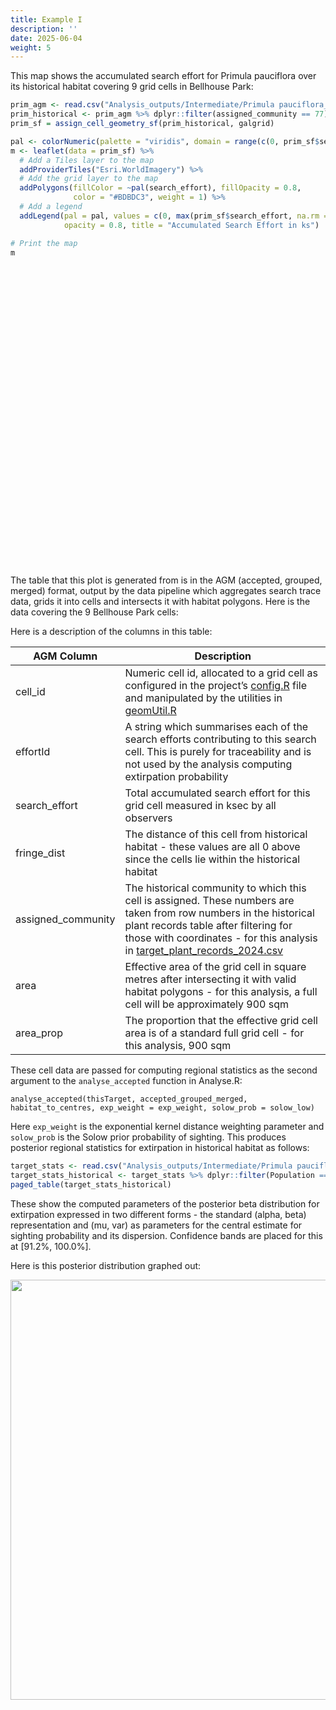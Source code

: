 ```yaml
---
title: Example I
description: ''
date: 2025-06-04
weight: 5
---
```


<link href="{{< blogdown/postref >}}index_files/htmltools-fill/fill.css" rel="stylesheet" />
<script src="{{< blogdown/postref >}}index_files/htmlwidgets/htmlwidgets.js"></script>

<script src="{{< blogdown/postref >}}index_files/jquery/jquery-3.6.0.min.js"></script>

<link href="{{< blogdown/postref >}}index_files/leaflet/leaflet.css" rel="stylesheet" />
<script src="{{< blogdown/postref >}}index_files/leaflet/leaflet.js"></script>

<link href="{{< blogdown/postref >}}index_files/leafletfix/leafletfix.css" rel="stylesheet" />
<script src="{{< blogdown/postref >}}index_files/proj4/proj4.min.js"></script>

<script src="{{< blogdown/postref >}}index_files/Proj4Leaflet/proj4leaflet.js"></script>

<link href="{{< blogdown/postref >}}index_files/rstudio_leaflet/rstudio_leaflet.css" rel="stylesheet" />
<script src="{{< blogdown/postref >}}index_files/leaflet-binding/leaflet.js"></script>

<script src="{{< blogdown/postref >}}index_files/leaflet-providers/leaflet-providers_2.0.0.js"></script>

<script src="{{< blogdown/postref >}}index_files/leaflet-providers-plugin/leaflet-providers-plugin.js"></script>

<link href="{{< blogdown/postref >}}index_files/pagedtable/css/pagedtable.css" rel="stylesheet" />
<script src="{{< blogdown/postref >}}index_files/pagedtable/js/pagedtable.js"></script>

<link href="{{< blogdown/postref >}}index_files/pagedtable/css/pagedtable.css" rel="stylesheet" />
<script src="{{< blogdown/postref >}}index_files/pagedtable/js/pagedtable.js"></script>

This map shows the accumulated search effort for Primula pauciflora over its historical habitat covering 9 grid cells
in Bellhouse Park:

``` r
prim_agm <- read.csv("Analysis_outputs/Intermediate/Primula pauciflora_accepted_grouped_merged.csv")
prim_historical <- prim_agm %>% dplyr::filter(assigned_community == 77)
prim_sf = assign_cell_geometry_sf(prim_historical, galgrid)

pal <- colorNumeric(palette = "viridis", domain = range(c(0, prim_sf$search_effort), na.rm = TRUE))
m <- leaflet(data = prim_sf) %>%
  # Add a Tiles layer to the map
  addProviderTiles("Esri.WorldImagery") %>%
  # Add the grid layer to the map
  addPolygons(fillColor = ~pal(search_effort), fillOpacity = 0.8, 
              color = "#BDBDC3", weight = 1) %>%
  # Add a legend
  addLegend(pal = pal, values = c(0, max(prim_sf$search_effort, na.rm = TRUE)),
            opacity = 0.8, title = "Accumulated Search Effort in ks")

# Print the map
m
```

<div class="leaflet html-widget html-fill-item" id="htmlwidget-1" style="width:672px;height:480px;"></div>
<script type="application/json" data-for="htmlwidget-1">{"x":{"options":{"crs":{"crsClass":"L.CRS.EPSG3857","code":null,"proj4def":null,"projectedBounds":null,"options":{}}},"calls":[{"method":"addProviderTiles","args":["Esri.WorldImagery",null,null,{"errorTileUrl":"","noWrap":false,"detectRetina":false}]},{"method":"addPolygons","args":[[[[{"lng":[-123.3121258329,-123.3117168329,-123.3117168329,-123.3121258329,-123.3121258329],"lat":[48.87259604193872,48.87259604193872,48.87286504193872,48.87286504193872,48.87259604193872]}]],[[{"lng":[-123.3117168329,-123.3113078329,-123.3113078329,-123.3117168329,-123.3117168329],"lat":[48.87259604193872,48.87259604193872,48.87286504193872,48.87286504193872,48.87259604193872]}]],[[{"lng":[-123.3113078329,-123.3108988329,-123.3108988329,-123.3113078329,-123.3113078329],"lat":[48.87259604193872,48.87259604193872,48.87286504193872,48.87286504193872,48.87259604193872]}]],[[{"lng":[-123.3125348329,-123.3121258329,-123.3121258329,-123.3125348329,-123.3125348329],"lat":[48.87232704193872,48.87232704193872,48.87259604193872,48.87259604193872,48.87232704193872]}]],[[{"lng":[-123.3121258329,-123.3117168329,-123.3117168329,-123.3121258329,-123.3121258329],"lat":[48.87232704193872,48.87232704193872,48.87259604193872,48.87259604193872,48.87232704193872]}]],[[{"lng":[-123.3117168329,-123.3113078329,-123.3113078329,-123.3117168329,-123.3117168329],"lat":[48.87232704193872,48.87232704193872,48.87259604193872,48.87259604193872,48.87232704193872]}]],[[{"lng":[-123.3113078329,-123.3108988329,-123.3108988329,-123.3113078329,-123.3113078329],"lat":[48.87232704193872,48.87232704193872,48.87259604193872,48.87259604193872,48.87232704193872]}]],[[{"lng":[-123.3108988329,-123.3104898329,-123.3104898329,-123.3108988329,-123.3108988329],"lat":[48.87232704193872,48.87232704193872,48.87259604193872,48.87259604193872,48.87232704193872]}]],[[{"lng":[-123.3121258329,-123.3117168329,-123.3117168329,-123.3121258329,-123.3121258329],"lat":[48.87205804193872,48.87205804193872,48.87232704193872,48.87232704193872,48.87205804193872]}]]],null,null,{"interactive":true,"className":"","stroke":true,"color":"#BDBDC3","weight":1,"opacity":0.5,"fill":true,"fillColor":["#463480","#443C84","#3B518B","#228B8D","#FDE725","#3B518B","#404588","#3D4E8A","#365D8D"],"fillOpacity":0.8,"smoothFactor":1,"noClip":false},null,null,null,{"interactive":false,"permanent":false,"direction":"auto","opacity":1,"offset":[0,0],"textsize":"10px","textOnly":false,"className":"","sticky":true},null]},{"method":"addLegend","args":[{"colors":["#440154 , #440154 0%, #414287 19.44810497613%, #2B758E 38.89620995226%, #20A486 58.34431492839%, #6DCD59 77.79241990452%, #ECE51B 97.24052488065%, #FDE725 "],"labels":["0","1","2","3","4","5"],"na_color":null,"na_label":"NA","opacity":0.8,"position":"topright","type":"numeric","title":"Accumulated Search Effort in ks","extra":{"p_1":0,"p_n":0.9724052488064997},"layerId":null,"className":"info legend","group":null}]}],"limits":{"lat":[48.87205804193872,48.87286504193872],"lng":[-123.3125348329,-123.3104898329]}},"evals":[],"jsHooks":[]}</script>

The table that this plot is generated from is in the AGM (accepted, grouped, merged) format, output by the
data pipeline which aggregates search trace data, grids it into cells and intersects it with habitat polygons. Here is the data covering
the 9 Bellhouse Park cells:

<div data-pagedtable="false">

<script data-pagedtable-source type="application/json">
{"columns":[{"label":["cell_id"],"name":[1],"type":["int"],"align":["right"]},{"label":["effortId"],"name":[2],"type":["chr"],"align":["left"]},{"label":["search_effort"],"name":[3],"type":["dbl"],"align":["right"]},{"label":["fringe_dist"],"name":[4],"type":["dbl"],"align":["right"]},{"label":["assigned_community"],"name":[5],"type":["int"],"align":["right"]},{"label":["area"],"name":[6],"type":["dbl"],"align":["right"]},{"label":["area_prop"],"name":[7],"type":["dbl"],"align":["right"]}],"data":[{"1":"373277","2":"2022-04-08...","3":"0.7702174","4":"0","5":"77","6":"119.9354","7":"0.1332616"},{"1":"373278","2":"2021-04-15...","3":"0.8952186","4":"0","5":"77","6":"456.6756","7":"0.5074174"},{"1":"373279","2":"2021-04-15...","3":"1.2665682","4":"0","5":"77","6":"393.4646","7":"0.4371829"},{"1":"373979","2":"2020-04-11...","3":"2.4678189","4":"0","5":"77","6":"592.6015","7":"0.6584462"},{"1":"373980","2":"2020-04-11...","3":"5.1418892","4":"0","5":"77","6":"882.4500","7":"0.9804999"},{"1":"373981","2":"2020-05-19...","3":"1.2633671","4":"0","5":"77","6":"894.7453","7":"0.9941614"},{"1":"373982","2":"2020-05-19...","3":"1.0420709","4":"0","5":"77","6":"893.5274","7":"0.9928083"},{"1":"373983","2":"2020-05-19...","3":"1.2058804","4":"0","5":"77","6":"240.0844","7":"0.2667604"},{"1":"374683","2":"2020-03-21...","3":"1.4940715","4":"0","5":"77","6":"361.1144","7":"0.4012382"}],"options":{"columns":{"min":{},"max":[10]},"rows":{"min":[10],"max":[10]},"pages":{}}}
  </script>

</div>

Here is a description of the columns in this table:

| AGM Column | Description |
|----|----|
| cell_id | Numeric cell id, allocated to a grid cell as configured in the project’s [config.R](https://github.com/IMERSS/biodiversity-change-protocol/tree/main/scripts/config.R) file and manipulated by the utilities in [geomUtil.R](https://github.com/IMERSS/biodiversity-change-protocol/tree/main/scripts/geomUtil.R) |
| effortId | A string which summarises each of the search efforts contributing to this search cell. This is purely for traceability and is not used by the analysis computing extirpation probability |
| search_effort | Total accumulated search effort for this grid cell measured in ksec by all observers |
| fringe_dist | The distance of this cell from historical habitat - these values are all 0 above since the cells lie within the historical habitat |
| assigned_community | The historical community to which this cell is assigned. These numbers are taken from row numbers in the historical plant records table after filtering for those with coordinates - for this analysis in [target_plant_records_2024.csv](https://github.com/IMERSS/biodiversity-change-protocol/tree/mainAnalysis_inputs/Occurrences/target_plant_records_2024.csv) |
| area | Effective area of the grid cell in square metres after intersecting it with valid habitat polygons - for this analysis, a full cell will be approximately 900 sqm |
| area_prop | The proportion that the effective grid cell area is of a standard full grid cell - for this analysis, 900 sqm |

These cell data are passed for computing regional statistics as the second argument to the `analyse_accepted` function in Analyse.R:

    analyse_accepted(thisTarget, accepted_grouped_merged, habitat_to_centres, exp_weight = exp_weight, solow_prob = solow_low)

Here `exp_weight` is the exponential kernel distance weighting parameter and `solow_prob` is the Solow prior probability of sighting.
This produces posterior regional statistics for extirpation in historical habitat as follows:

``` r
target_stats <- read.csv("Analysis_outputs/Intermediate/Primula pauciflora_stats.csv")
target_stats_historical <- target_stats %>% dplyr::filter(Population == 77)
paged_table(target_stats_historical)
```

<div data-pagedtable="false">

<script data-pagedtable-source type="application/json">
{"columns":[{"label":["cells"],"name":[1],"type":["int"],"align":["right"]},{"label":["searched"],"name":[2],"type":["int"],"align":["right"]},{"label":["pops"],"name":[3],"type":["int"],"align":["right"]},{"label":["habitatSearched"],"name":[4],"type":["chr"],"align":["left"]},{"label":["Central"],"name":[5],"type":["chr"],"align":["left"]},{"label":["Low"],"name":[6],"type":["chr"],"align":["left"]},{"label":["High"],"name":[7],"type":["chr"],"align":["left"]},{"label":["alpha"],"name":[8],"type":["dbl"],"align":["right"]},{"label":["beta"],"name":[9],"type":["dbl"],"align":["right"]},{"label":["mu"],"name":[10],"type":["dbl"],"align":["right"]},{"label":["var"],"name":[11],"type":["dbl"],"align":["right"]},{"label":["Population"],"name":[12],"type":["chr"],"align":["left"]},{"label":["target"],"name":[13],"type":["chr"],"align":["left"]},{"label":["prior_ER"],"name":[14],"type":["dbl"],"align":["right"]}],"data":[{"1":"9","2":"9","3":"1","4":"100.0%","5":"95.8%","6":"91.2%","7":"100.0%","8":"1.35","9":"30.98","10":"0.04171371","11":"0.00119949","12":"77","13":"Primula pauciflora","14":"0.57"}],"options":{"columns":{"min":{},"max":[10]},"rows":{"min":[10],"max":[10]},"pages":{}}}
  </script>

</div>

These show the computed parameters of the posterior beta distribution for extirpation expressed in two different forms - the standard (alpha, beta) representation and (mu, var) as parameters for the central estimate for sighting probability and its dispersion. Confidence bands are placed for this at \[91.2%, 100.0%\].

Here is this posterior distribution graphed out:

<img src="{{< blogdown/postref >}}index_files/figure-html/unnamed-chunk-5-1.png" width="672" />
